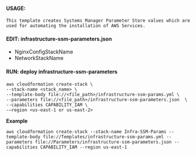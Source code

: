 #### USAGE:
```
This template creates Systems Manager Parameter Store values which are used for automating the installation of AWS Services.
```

#### EDIT: infrastructure-ssm-parameters.json
- NginxConfigStackName
- NetworkStackName


#### RUN: deploy infrastructure-ssm-parameters

```
aws cloudformation create-stack \
--stack-name <stack_name> \
--template-body file://<file_path>/infrastructure-ssm-params.yml \
--parameters file://<file_path>/infrastructure-ssm-parameters.json  \
--capabilities CAPABILITY_IAM \
-—region <us-east-1 or us-east-2>

```

**Example**
```
aws cloudformation create-stack --stack-name Infra-SSM-Params --template-body file://Templates/infrastructure-ssm-params.yml --parameters file://Parameters/infrastructure-ssm-parameters.json --capabilities CAPABILITY_IAM --region us-east-1
```
